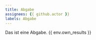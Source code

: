 ```yaml
---
title: Abgabe
assignees: {{ github.actor }}
labels: Abgabe
---
```

Das ist eine Abgabe.
{{ env.own_results }}
